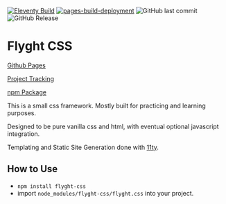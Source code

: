 [![Eleventy Build](https://github.com/Donahuec/flyght-css/actions/workflows/eleventy_build.yml/badge.svg)](https://github.com/Donahuec/flyght-css/actions/workflows/eleventy_build.yml)
[![pages-build-deployment](https://github.com/Donahuec/flyght-css/actions/workflows/pages/pages-build-deployment/badge.svg)](https://github.com/Donahuec/flyght-css/actions/workflows/pages/pages-build-deployment)
![GitHub last commit](https://img.shields.io/github/last-commit/donahuec/flyght-css?logo=github)
![GitHub Release](https://img.shields.io/github/v/release/donahuec/flyght-css)

# Flyght CSS

[Github Pages](https://donahuec.github.io/flyght-css/)

[Project Tracking](https://github.com/users/Donahuec/projects/6)

[npm Package](https://www.npmjs.com/package/flyght-css)

This is a small css framework. Mostly built for practicing and learning
purposes.

Designed to be pure vanilla css and html, with eventual optional javascript
integration.

Templating and Static Site Generation done with [11ty](https://www.11ty.dev/).

## How to Use

- `npm install flyght-css`
- import `node_modules/flyght-css/flyght.css` into your project.
